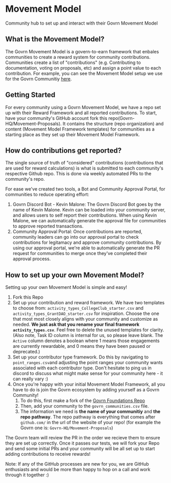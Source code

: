 # Movement Model

Community hub to set up and interact with their Govrn Movement Model

## What is the Movement Model?

The Govrn Movement Model is a govern-to-earn framework that enbales communities to create a reward system for community contributions. Communities create a list of "contributions" (e.g. Contributing to documentation, voting on proposals, etc) and assign a point value to each contribution. For example, you can see the Movement Model setup we use for the Govrn Communitiy [here](https://github.com/Govrn-HQ/foundation/blob/main/Govrn-Movement-Model.csv).

## Getting Started

For every community using a Govrn Movement Model, we have a repo set up with their Reward Framework and all reported contributions. To start, have your community's GitHub account fork this repo(Govrn-HQ/Movement-Proposals). It contains the structure (repo organization) and content (Movement Model Framework templates) for communities as a starting place as they set up their Movement Model Framework.

## How do contributions get reported?

The single source of truth of "considered" contributions (contributions that are used for reward calculations) is what is submitted to each community's respective Github repo. This is done via weekly automated PRs to the community's repo.

For ease we've created two tools, a Bot and Community Approval Portal, for communities to reduce operating effort:

1. Govrn Discord Bot - Kevin Malone: The Govrn Discord Bot goes by the name of Kevin Malone. Kevin can be loaded into your community server, and allows users to self report their contributions. When using Kevin Malone, we can automatically generate the approval file for communities to approve reported transactions.
2. Community Approval Portal: Once contributions are reported, community leaders can go into our approval portal to check contributions for legitamacy and approve community contributions. By using our approval portal, we're able to automatically generate the PR request for communities to merge once they've completed their approval process.

## How to set up your own Movement Model?

Setting up your own Movement Model is simple and easy!

1. Fork this Repo
2. Set up your contribution and reward framework.  We have two templates to choose from: `activity_types_CollegeClub_starter.csv` and `activity_types_GrantDAO_starter.csv` for inspiration.  Choose the one that most most closely aligns with your community and customize as needed. **We just ask that you rename your final framework `activity_types.csv`**.  Feel free to delete the unused templates for clarity. (Also note, Task ID column is internal for us, so please leave blank.  The `Active` column denotes a boolean where 1 means those engagements are currently rewardable, and 0 means they have been paused or deprecated.)
3. Set up your contributor type framework.  Do this by navigating to `point_ranges.csv`and adjusting the point ranges your community wants associated with each contributor type.  Don't hesitate to ping us in discord to discuss what might make sense for your community here - it can really vary :)
4. Once you're happy with your initial Movement Model Framework, all you have to do is join the Govrn ecosystem by adding yourself as a Govrn Community!
   1. To do this, first make a fork of the [Govrn Foundations Repo](https://github.com/Govrn-HQ/foundation/tree/main/communities)
   2. Then, add your community to the `govrn_communities.csv` file.
   3. The information we need is **the name of your communitiy** and **the repo pathway**. The repo pathway is everything that comes after `github.com/` in the url of the website of your repo! (for example the Govrn one is: `Govrn-HQ/Movement-Proposals`)

The Govrn team will review the PR in the order we recieve them to ensure they are set up correctly.  Once it passes our tests, we will fork your Repo and send some initial PRs and your community will be all set up to start adding contributions to receive rewards!

Note: If any of the GitHub processes are new for you, we are GitHub enthusiasts and would be more than happy to hop on a call and work through it together :)
